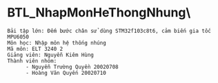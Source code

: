 # BTL_NhapMonHeThongNhung\
    Bải tập lớn: Đếm bước chân sử dùng STM32f103c8t6, cảm biến gia tốc MPU6050
    Môn học: Nhập môn hệ thống nhúng
    Mã môn: ELT 3240 2
    Giảng viên: Nguyễn Kiêm Hùng
    Thành viên nhóm: 
          - Nguyễn Trường Quyền 20020708
          - Hoàng Văn Quyến 20020710
